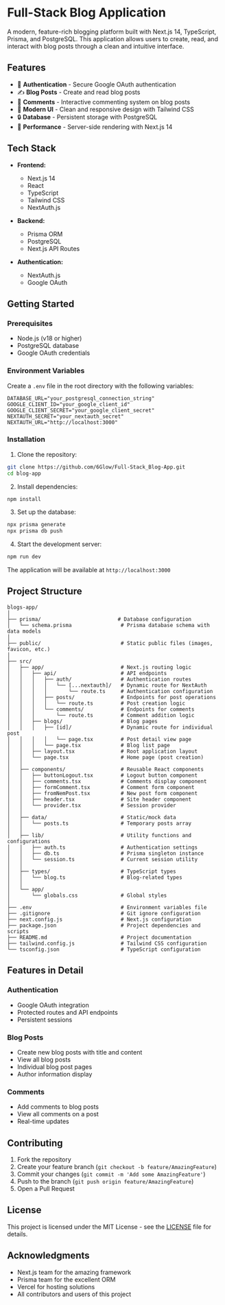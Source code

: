 # Full-Stack Blog Application

A modern, feature-rich blogging platform built with Next.js 14, TypeScript, Prisma, and PostgreSQL. This application allows users to create, read, and interact with blog posts through a clean and intuitive interface.

## Features

- 🔐 **Authentication** - Secure Google OAuth authentication
- ✍️ **Blog Posts** - Create and read blog posts
- 💬 **Comments** - Interactive commenting system on blog posts
- 🎨 **Modern UI** - Clean and responsive design with Tailwind CSS
- 🔒 **Database** - Persistent storage with PostgreSQL
- 🚀 **Performance** - Server-side rendering with Next.js 14

## Tech Stack

- **Frontend:**
  - Next.js 14
  - React
  - TypeScript
  - Tailwind CSS
  - NextAuth.js

- **Backend:**
  - Prisma ORM
  - PostgreSQL
  - Next.js API Routes

- **Authentication:**
  - NextAuth.js
  - Google OAuth

## Getting Started

### Prerequisites

- Node.js (v18 or higher)
- PostgreSQL database
- Google OAuth credentials

### Environment Variables

Create a `.env` file in the root directory with the following variables:

```env
DATABASE_URL="your_postgresql_connection_string"
GOOGLE_CLIENT_ID="your_google_client_id"
GOOGLE_CLIENT_SECRET="your_google_client_secret"
NEXTAUTH_SECRET="your_nextauth_secret"
NEXTAUTH_URL="http://localhost:3000"
```

### Installation

1. Clone the repository:
```bash
git clone https://github.com/6Glow/Full-Stack_Blog-App.git
cd blog-app
```

2. Install dependencies:
```bash
npm install
```

3. Set up the database:
```bash
npx prisma generate
npx prisma db push
```

4. Start the development server:
```bash
npm run dev
```

The application will be available at `http://localhost:3000`

## Project Structure

```
blogs-app/
│
├── prisma/                         # Database configuration
│   └── schema.prisma                # Prisma database schema with data models
│
├── public/                          # Static public files (images, favicon, etc.)
│
├── src/
│   ├── app/                         # Next.js routing logic
│   │   ├── api/                     # API endpoints
│   │   │   ├── auth/                # Authentication routes
│   │   │   │   └── [...nextauth]/   # Dynamic route for NextAuth
│   │   │   │       └── route.ts     # Authentication configuration
│   │   │   ├── posts/               # Endpoints for post operations
│   │   │   │   └── route.ts         # Post creation logic
│   │   │   └── comments/            # Endpoints for comments
│   │   │       └── route.ts         # Comment addition logic
│   │   ├── blogs/                   # Blog pages
│   │   │   ├── [id]/                # Dynamic route for individual post
│   │   │   │   └── page.tsx         # Post detail view page
│   │   │   └── page.tsx             # Blog list page
│   │   ├── layout.tsx               # Root application layout
│   │   └── page.tsx                 # Home page (post creation)
│   │
│   ├── components/                  # Reusable React components
│   │   ├── buttonLogout.tsx         # Logout button component
│   │   ├── comments.tsx             # Comments display component
│   │   ├── formComment.tsx          # Comment form component
│   │   ├── fromNemPost.tsx          # New post form component
│   │   ├── header.tsx               # Site header component
│   │   └── provider.tsx             # Session provider
│   │
│   ├── data/                        # Static/mock data
│   │   └── posts.ts                 # Temporary posts array
│   │
│   ├── lib/                         # Utility functions and configurations
│   │   ├── auth.ts                  # Authentication settings
│   │   ├── db.ts                    # Prisma singleton instance
│   │   └── session.ts               # Current session utility
│   │
│   ├── types/                       # TypeScript types
│   │   └── blog.ts                  # Blog-related types
│   │
│   └── app/
│       └── globals.css              # Global styles
│
├── .env                             # Environment variables file
├── .gitignore                       # Git ignore configuration
├── next.config.js                   # Next.js configuration
├── package.json                     # Project dependencies and scripts
├── README.md                        # Project documentation
├── tailwind.config.js               # Tailwind CSS configuration
└── tsconfig.json                    # TypeScript configuration
```

## Features in Detail

### Authentication
- Google OAuth integration
- Protected routes and API endpoints
- Persistent sessions

### Blog Posts
- Create new blog posts with title and content
- View all blog posts
- Individual blog post pages
- Author information display

### Comments
- Add comments to blog posts
- View all comments on a post
- Real-time updates

## Contributing

1. Fork the repository
2. Create your feature branch (`git checkout -b feature/AmazingFeature`)
3. Commit your changes (`git commit -m 'Add some AmazingFeature'`)
4. Push to the branch (`git push origin feature/AmazingFeature`)
5. Open a Pull Request

## License

This project is licensed under the MIT License - see the [LICENSE](LICENSE) file for details.

## Acknowledgments

- Next.js team for the amazing framework
- Prisma team for the excellent ORM
- Vercel for hosting solutions
- All contributors and users of this project
